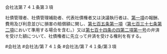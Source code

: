 会社法第７４１条第３項

社債管理者、社債管理補助者、代表社債権者又は決議執行者は、[第一項](会社法＿＿＿＿第７４１条第１項)の報酬、費用及び利息並びに損害の賠償額に関し、[第七百五条第一項](会社法＿＿＿＿第７０５条第１項)（[第七百三十七条第二項](会社法＿＿＿＿第７３７条第２項)において準用する場合を含む。）又は[第七百十四条の四第二項第一号](会社法＿＿＿＿第７１４条の４第２項第１号)の弁済を受けた額について、社債権者に先立って弁済を受ける権利を有する。

#会社法
#会社法/第７４１条
#会社法/第７４１条/第３項

